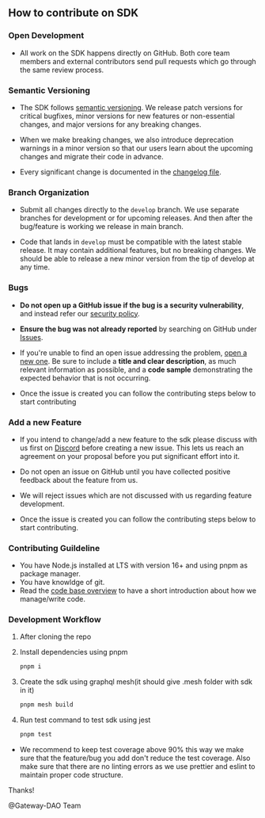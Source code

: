 ## How to contribute on SDK

### Open Development

- All work on the SDK happens directly on GitHub. Both core team members and external contributors send pull requests which go through the same review process.

### Semantic Versioning

- The SDK follows [semantic versioning](https://semver.org/). We release patch versions for critical bugfixes, minor versions for new features or non-essential changes, and major versions for any breaking changes.

- When we make breaking changes, we also introduce deprecation warnings in a minor version so that our users learn about the upcoming changes and migrate their code in advance.

- Every significant change is documented in the [changelog file](https://github.com/Gateway-DAO/javascript-sdk/blob/main/CHANGELOG.md).

### Branch Organization

- Submit all changes directly to the `develop` branch. We use separate branches for development or for upcoming releases. And then after the bug/feature is working we release in main branch.

- Code that lands in `develop` must be compatible with the latest stable release. It may contain additional features, but no breaking changes. We should be able to release a new minor version from the tip of develop at any time.

### Bugs

- **Do not open up a GitHub issue if the bug is a security vulnerability**, and instead refer our [security policy](https://github.com/Gateway-DAO/javascript-sdk/blob/main/SECURITY.md).

- **Ensure the bug was not already reported** by searching on GitHub under [Issues](https://github.com/Gateway-dao/javascript-sdk/issues).

- If you're unable to find an open issue addressing the problem, [open a new one](https://github.com/Gateway-dao/javascript-sdk/issues/new). Be sure to include a **title and clear description**, as much relevant information as possible, and a **code sample** demonstrating the expected behavior that is not occurring.

- Once the issue is created you can follow the contributing steps below to start contributing

### **Add a new Feature**

- If you intend to change/add a new feature to the sdk please discuss with us first on [Discord](https://discord.gg/tgt3KjcHGs) before creating a new issue. This lets us reach an agreement on your proposal before you put significant effort into it.

- Do not open an issue on GitHub until you have collected positive feedback about the feature from us.

- We will reject issues which are not discussed with us regarding feature development.

- Once the issue is created you can follow the contributing steps below to start contributing.

### Contributing Guildeline

- You have Node.js installed at LTS with version 16+ and using pnpm as package manager.
- You have knowldge of git.
- Read the [code base overview](https://github.com/Gateway-DAO/javascript-sdk/blob/main/CODE_BASE_OVERVIEW.md) to have a short introduction about how we manage/write code.

### Development Workflow

1. After cloning the repo

2. Install dependencies using pnpm

   ```sh
   pnpm i
   ```

3. Create the sdk using graphql mesh(it should give .mesh folder with sdk in it)

   ```sh
   pnpm mesh build
   ```

4. Run test command to test sdk using jest

   ```sh
   pnpm test
   ```

- We recommend to keep test coverage above 90% this way we make sure that the feature/bug you add don't reduce the test coverage. Also make sure that there are no linting errors as we use prettier and eslint to maintain proper code structure.

Thanks!

@Gateway-DAO Team
